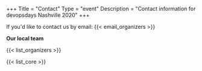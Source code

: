 +++
Title = "Contact"
Type = "event"
Description = "Contact information for devopsdays Nashville 2020"
+++

If you'd like to contact us by email: {{< email_organizers >}}

**Our local team**

{{< list_organizers >}}


{{< list_core >}}
